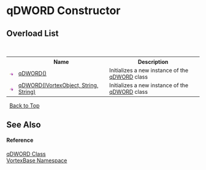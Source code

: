 # qDWORD Constructor 
 


## Overload List
&nbsp;<table><tr><th></th><th>Name</th><th>Description</th></tr><tr><td>![Public method](media/pubmethod.gif "Public method")</td><td><a href="M_VortexBase_qDWORD__ctor.md">qDWORD()</a></td><td>
Initializes a new instance of the <a href="T_VortexBase_qDWORD.md">qDWORD</a> class</td></tr><tr><td>![Public method](media/pubmethod.gif "Public method")</td><td><a href="M_VortexBase_qDWORD__ctor_1.md">qDWORD(IVortexObject, String, String)</a></td><td>
Initializes a new instance of the <a href="T_VortexBase_qDWORD.md">qDWORD</a> class</td></tr></table>&nbsp;
<a href="#qdword-constructor">Back to Top</a>

## See Also


#### Reference
<a href="T_VortexBase_qDWORD.md">qDWORD Class</a><br /><a href="N_VortexBase.md">VortexBase Namespace</a><br />